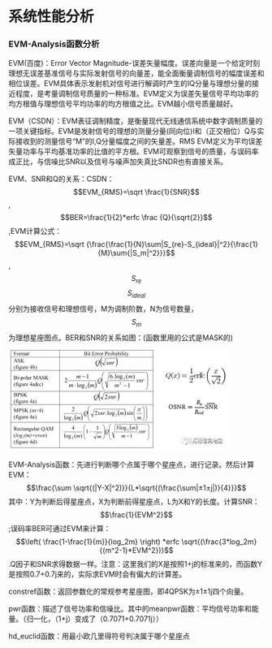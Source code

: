 # 系统性能分析

### EVM-Analysis函数分析

EVM\(百度\)：Error Vector Magnitude-误差矢量幅度。误差向量是一个给定时刻理想无误差基准信号与实际发射信号的向量差，能全面衡量调制信号的幅度误差和相位误差。EVM具体表示发射机对信号进行解调时产生的IQ分量与理想分量的接近程度，是考量调制信号质量的一种标准。EVM定义为误差矢量信号平均功率的均方根值与理想信号平均功率的均方根值之比。EVM越小信号质量越好。

EVM（CSDN）：EVM表征调制精度，是衡量现代无线通信系统中数字调制质量的一项关键指标。EVM是发射信号的理想的测量分量\(同向位\)I和（正交相位）Q与实际接收到的测量信号“M”的I,Q分量幅度之间的矢量差。RMS EVM定义为平均误差矢量功率与平均基准功率的比值的平方根。EVM可观察到信号的质量，与误码率成正比，与信噪比SNR以及信号与噪声加失真比SNDR也有直接关系。

EVM、SNR和Q的关系：CSDN：$$EVM_{RMS}=\sqrt \frac{1}{SNR}$$,$$BER=\frac{1}{2}*erfc  \frac {Q}{\sqrt{2}}$$,EVM计算公式：$$EVM_{RMS}=\sqrt {\frac{\frac{1}{N}\sum|S_{re}-S_{ideal}|^2}{\frac{1}{M}\sum{|S_m|^2}}}$$,$$S_{re}$$$$S_{ideal}$$分别为接收信号和理想信号，M为调制阶数，N为信号数量，$$S_m$$为理想星座图点。BER和SNR的关系如图：\(函数里用的公式是MASK的\)

![&#x5E38;&#x89C1;&#x8C03;&#x5236;&#x683C;&#x5F0F;&#x7684;BER&#x548C;SNR&#x5173;&#x7CFB;](.gitbook/assets/ber.jpg)

EVM-Analysis函数：先进行判断哪个点属于哪个星座点，进行记录。然后计算EVM：$$\frac{\sum \sqrt{(|Y-X|^2)}}{L*\sqrt{(\frac{\sum|±1±j|)}{4}}}$$其中：Y为判断后得星座点，X为判断前得星座点，L为X和Y的长度。计算SNR：$$\frac{1}{EVM^2}$$;误码率BER可通过EVM来计算：$$\left( \frac{1-\frac{1}{m}}{log_2m} \right) *erfc \sqrt{(\frac{3*log_2m}{(m^2-1)*EVM^2})}$$.Q因子和SNR求得数据一样。注意：这里我们的X是按照1+j的标准来的，而函数Y是按照0.7+0.7j来的，实际求EVM时会有偏大的计算差。

constref函数：返回参数化的常规参考星座图，即4QPSK为±1±1j四个向量。

pwr函数：描述了信号功率和信噪比。其中的meanpwr函数：平均信号功率和能量。（归一化，（1+j）变成了（0.7071+0.7071j））

hd\_euclid函数：用最小欧几里得符号判决属于哪个星座点

